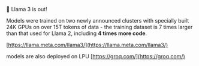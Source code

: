 <!--
date: 2024-04-18T23:45:16
-->

🥳 Llama 3 is out!

Models were trained on two newly announced clusters with specially built 24K GPUs on over 15T tokens of data - the training dataset is 7 times larger than that used for Llama 2,
including **4 times more code**.

[https://llama.meta.com/llama3/](https://llama.meta.com/llama3/) 

models are also deployed on LPU [https://groq.com/](https://groq.com/)